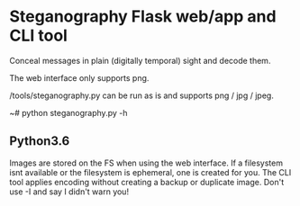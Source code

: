 # Steganography Flask web/app and CLI tool

Conceal messages in plain (digitally temporal) sight and decode them.

The web interface only supports png.

/tools/steganography.py can be run as is and supports png / jpg / jpeg.

~# python steganography.py -h

## Python3.6

Images are stored on the FS when using the web interface.
If a filesystem isnt available or the filesystem is ephemeral, one is created for you.
The CLI tool applies encoding without creating a backup or duplicate image. Don't use -I and say I didn't warn you!

